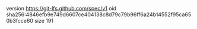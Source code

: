 version https://git-lfs.github.com/spec/v1
oid sha256:4846efb9e749d6607ce404138c8d79c79b96ff6a24b14552f95ca650b3fcce60
size 191
